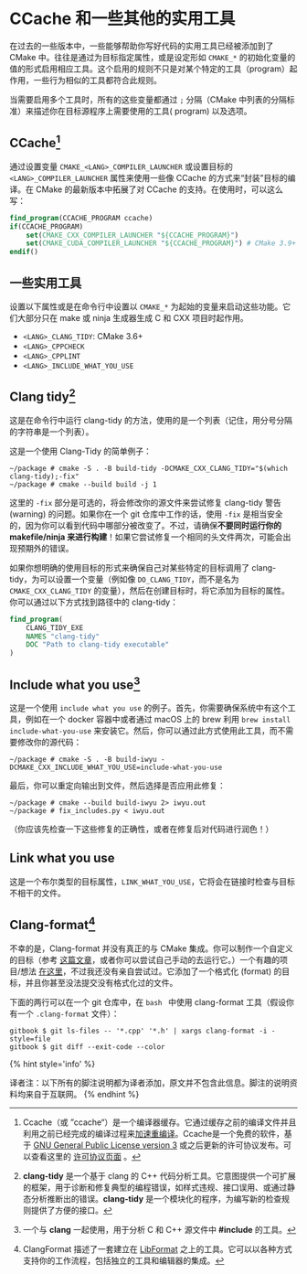 # CCache 和一些其他的实用工具

在过去的一些版本中，一些能够帮助你写好代码的实用工具已经被添加到了 CMake 中。往往是通过为目标指定属性，或是设定形如 `CMAKE_*` 的初始化变量的值的形式启用相应工具。这个启用的规则不只是对某个特定的工具（program）起作用，一些行为相似的工具都符合此规则。

当需要启用多个工具时，所有的这些变量都通过 `;` 分隔（CMake 中列表的分隔标准）来描述你在目标源程序上需要使用的工具( program) 以及选项。

## CCache[^1]

通过设置变量 `CMAKE_<LANG>_COMPILER_LAUNCHER` 或设置目标的 `<LANG>_COMPILER_LAUNCHER` 属性来使用一些像 CCache 的方式来“封装”目标的编译。在 CMake 的最新版本中拓展了对 CCache 的支持。在使用时，可以这么写：


```cmake
find_program(CCACHE_PROGRAM ccache)
if(CCACHE_PROGRAM)
    set(CMAKE_CXX_COMPILER_LAUNCHER "${CCACHE_PROGRAM}")
    set(CMAKE_CUDA_COMPILER_LAUNCHER "${CCACHE_PROGRAM}") # CMake 3.9+
endif()
```


## 一些实用工具

设置以下属性或是在命令行中设置以 `CMAKE_*` 为起始的变量来启动这些功能。它们大部分只在 make 或 ninja 生成器生成 C 和 CXX 项目时起作用。

* `<LANG>_CLANG_TIDY`: CMake 3.6+
* `<LANG>_CPPCHECK`
* `<LANG>_CPPLINT`
* `<LANG>_INCLUDE_WHAT_YOU_USE`

## Clang tidy[^2]

这是在命令行中运行 clang-tidy 的方法，使用的是一个列表（记住，用分号分隔的字符串是一个列表）。

这是一个使用 Clang-Tidy 的简单例子：

```term
~/package # cmake -S . -B build-tidy -DCMAKE_CXX_CLANG_TIDY="$(which clang-tidy);-fix"
~/package # cmake --build build -j 1
```

这里的 `-fix` 部分是可选的，将会修改你的源文件来尝试修复 clang-tidy 警告 (warning) 的问题。如果你在一个 git 仓库中工作的话，使用 `-fix` 是相当安全的，因为你可以看到代码中哪部分被改变了。不过，请确保**不要同时运行你的 makefile/ninja 来进行构建**！如果它尝试修复一个相同的头文件两次，可能会出现预期外的错误。

如果你想明确的使用目标的形式来确保自己对某些特定的目标调用了 clang-tidy，为可以设置一个变量（例如像 `DO_CLANG_TIDY`，而不是名为 `CMAKE_CXX_CLANG_TIDY` 的变量），然后在创建目标时，将它添加为目标的属性。你可以通过以下方式找到路径中的 clang-tidy：

```cmake
find_program(
    CLANG_TIDY_EXE
    NAMES "clang-tidy"
    DOC "Path to clang-tidy executable"
)
```

## Include what you use[^3]

这是一个使用 `include what you use` 的例子。首先，你需要确保系统中有这个工具，例如在一个 docker 容器中或者通过 macOS 上的 brew 利用 `brew install include-what-you-use` 来安装它。然后，你可以通过此方式使用此工具，而不需要修改你的源代码：

```term
~/package # cmake -S . -B build-iwyu -DCMAKE_CXX_INCLUDE_WHAT_YOU_USE=include-what-you-use
```

最后，你可以重定向输出到文件，然后选择是否应用此修复：

```term
~/package # cmake --build build-iwyu 2> iwyu.out
~/package # fix_includes.py < iwyu.out
```

（你应该先检查一下这些修复的正确性，或者在修复后对代码进行润色！）

## Link what you use

这是一个布尔类型的目标属性，`LINK_WHAT_YOU_USE`，它将会在链接时检查与目标不相干的文件。

## Clang-format[^4]

不幸的是，Clang-format 并没有真正的与 CMake 集成。你可以制作一个自定义的目标（参考 [这篇文章](https://arcanis.me/en/2015/10/17/cppcheck-and-clang-format)，或者你可以尝试自己手动的去运行它。）一个有趣的项目/想法 [在这里](https://github.com/kbenzie/git-cmake-format)，不过我还没有亲自尝试过。它添加了一个格式化 (format) 的目标，并且你甚至没法提交没有格式化过的文件。

下面的两行可以在一个 git 仓库中，在 `bash ` 中使用 clang-format 工具（假设你有一个 `.clang-format` 文件）：

```term
gitbook $ git ls-files -- '*.cpp' '*.h' | xargs clang-format -i -style=file
gitbook $ git diff --exit-code --color
```



{% hint style='info' %}

译者注：以下所有的脚注说明都为译者添加，原文并不包含此信息。脚注的说明资料均来自于互联网。
{% endhint %}



[^1]: Ccache（或 ”ccache“）是一个编译器缓存。它通过缓存之前的编译文件并且利用之前已经完成的编译过程来[加速重编译]((https://ccache.dev/performance.html))。Ccache是一个免费的软件，基于 [GNU General Public License version 3](http://www.gnu.org/licenses/gpl.html) 或之后更新的许可协议发布。可以查看这里的 [许可协议页面](https://ccache.dev/license.html) 。
[^2]: **clang-tidy** 是一个基于 clang 的 C++ 代码分析工具。它意图提供一个可扩展的框架，用于诊断和修复典型的编程错误，如样式违规、接口误用、或通过静态分析推断出的错误。**clang-tidy** 是一个模块化的程序，为编写新的检查规则提供了方便的接口。
[^3]: 一个与 **clang** 一起使用，用于分析 C 和 C++ 源文件中 **#include** 的工具。
[^4]:  ClangFormat 描述了一套建立在 [LibFormat](https://clang.llvm.org/docs/LibFormat.html) 之上的工具。它可以以各种方式支持你的工作流程，包括独立的工具和编辑器的集成。
